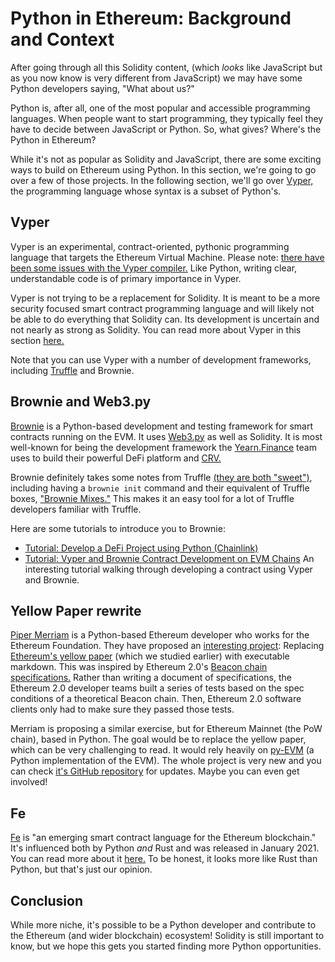 # Python in Ethereum: Background and Context

After going through all this Solidity content, (which _looks_ like JavaScript but as you now know is very different from JavaScript) we may have some Python developers saying, "What about us?"

Python is, after all, one of the most popular and accessible programming languages. When people want to start programming, they typically feel they have to decide between JavaScript or Python. So, what gives? Where's the Python in Ethereum?

While it's not as popular as Solidity and JavaScript, there are some exciting ways to build on Ethereum using Python. In this section, we're going to go over a few of those projects. In the following section, we'll go over [Vyper,](https://vyper.readthedocs.io/en/stable/) the programming language whose syntax is a subset of Python's.

## Vyper

Vyper is an experimental, contract-oriented, pythonic programming language that targets the Ethereum Virtual Machine. Please note: [there have been some issues with the Vyper compiler.](https://diligence.consensys.net/blog/2019/10/vyper-preliminary-security-review/) Like Python, writing clear, understandable code is of primary importance in Vyper.

Vyper is not trying to be a replacement for Solidity. It is meant to be a more security focused smart contract programming language and will likely not be able to do everything that Solidity can. Its development is uncertain and not nearly as strong as Solidity. You can read more about Vyper in this section [here.](https://vyper.readthedocs.io/en/latest/)

Note that you can use Vyper with a number of development frameworks, including [Truffle](https://www.trufflesuite.com/docs/truffle/reference/configuration#vyper) and Brownie.

## Brownie and Web3.py

[Brownie](https://github.com/eth-brownie/brownie) is a Python-based development and testing framework for smart contracts running on the EVM. It uses [Web3.py](https://web3py.readthedocs.io/en/stable/) as well as Solidity. It is most well-known for being the development framework the [Yearn.Finance](https://yearn.finance) team uses to build their powerful DeFi platform and [CRV.](https://www.coinbase.com/price/curve-dao-token#AboutSection)

Brownie definitely takes some notes from Truffle [(they are both "sweet")](https://www.youtube.com/watch?v=R8lcy0JnEt8), including having a `brownie init` command and their equivalent of Truffle boxes, ["Brownie Mixes."](https://github.com/brownie-mix) This makes it an easy tool for a lot of Truffle developers familiar with Truffle.

Here are some tutorials to introduce you to Brownie:

*   [Tutorial: Develop a DeFi Project using Python (Chainlink)](https://blog.chain.link/develop-python-defi-project/)
*   [Tutorial: Vyper and Brownie Contract Development on EVM Chains](https://medium.com/ethereum-classic/vyper-and-brownie-contract-development-on-evm-chains-85ba7fa2feef) An interesting tutorial walking through developing a contract using Vyper and Brownie.

## Yellow Paper rewrite

[Piper Merriam](https://twitter.com/pipermerriam) is a Python-based Ethereum developer who works for the Ethereum Foundation. They have proposed an [interesting project](https://ethereum-magicians.org/t/replace-the-yellow-paper-with-executable-markdown-specification/6430): Replacing [Ethereum's yellow paper](https://ethereum.github.io/yellowpaper/paper.pdf) (which we studied earlier) with executable markdown. This was inspired by Ethereum 2.0's [Beacon chain specifications.](https://github.com/ethereum/eth2.0-specs) Rather than writing a document of specifications, the Ethereum 2.0 developer teams built a series of tests based on the spec conditions of a theoretical Beacon chain. Then, Ethereum 2.0 software clients only had to make sure they passed those tests.

Merriam is proposing a similar exercise, but for Ethereum Mainnet (the PoW chain), based in Python. The goal would be to replace the yellow paper, which can be very challenging to read. It would rely heavily on [py-EVM](https://py-evm.readthedocs.io/en/latest/) (a Python implementation of the EVM). The whole project is very new and you can check [it's GitHub repository](https://github.com/ethereum/eth1.0-specs) for updates. Maybe you can even get involved!

## Fe

[Fe](https://github.com/ethereum/fe) is "an emerging smart contract language for the Ethereum blockchain." It's influenced both by Python _and_ Rust and was released in January 2021. You can read more about it [here.](https://snakecharmers.ethereum.org/fe-a-new-language-for-the-ethereum-ecosystem/) To be honest, it looks more like Rust than Python, but that's just our opinion.

## Conclusion

While more niche, it's possible to be a Python developer and contribute to the Ethereum (and wider blockchain) ecosystem! Solidity is still important to know, but we hope this gets you started finding more Python opportunities.
